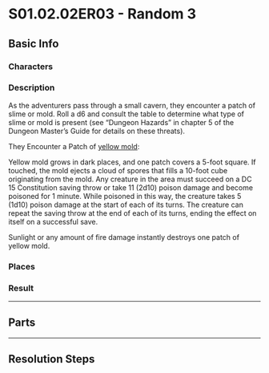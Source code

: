 # S01.02.02ER03 - Random 3
## Basic Info
### Characters
### Description
As the adventurers pass through a small cavern, they encounter a patch of slime or mold. Roll a d6 and consult the table to determine what type of slime or mold is present (see “Dungeon Hazards” in chapter 5 of the Dungeon Master’s Guide for details on these threats).

They Encounter a Patch of [yellow mold](https://www.dndbeyond.com/compendium/rules/dmg/adventure-environments#DungeonHazards):

Yellow mold grows in dark places, and one patch covers a 5-foot square. If touched, the mold ejects a cloud of spores that fills a 10-foot cube originating from the mold. Any creature in the area must succeed on a DC 15 Constitution saving throw or take 11 (2d10) poison damage and become poisoned for 1 minute. While poisoned in this way, the creature takes 5 (1d10) poison damage at the start of each of its turns. The creature can repeat the saving throw at the end of each of its turns, ending the effect on itself on a successful save.

Sunlight or any amount of fire damage instantly destroys one patch of yellow mold.

### Places
### Result
___
## Parts
___
## Resolution Steps